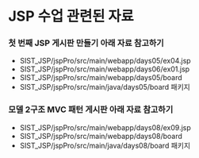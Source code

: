 # JSP 수업 관련된 자료

### 첫 번째 JSP 게시판 만들기 아래 자료 참고하기

- SIST_JSP/jspPro/src/main/webapp/days05/ex04.jsp<br>
- SIST_JSP/jspPro/src/main/webapp/days06/ex01.jsp<br>
- SIST_JSP/jspPro/src/main/webapp/days05/board<br>
- SIST_JSP/jspPro/src/main/java/days05/board 패키지<br>

### 모델 2구조 MVC 패턴 게시판 아래 자료 참고하기

- SIST_JSP/jspPro/src/main/webapp/days08/ex09.jsp<br>
- SIST_JSP/jspPro/src/main/webapp/days08/board<br>
- SIST_JSP/jspPro/src/main/java/days08/board 패키지<br>
